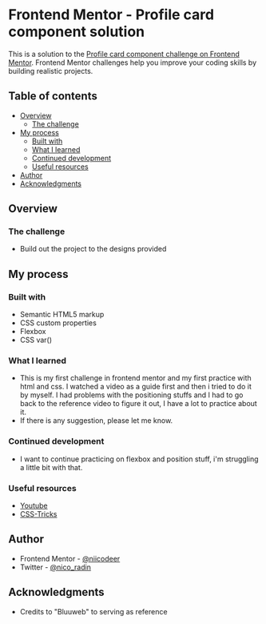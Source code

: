 # Frontend Mentor - Profile card component solution

This is a solution to the [Profile card component challenge on Frontend Mentor](https://www.frontendmentor.io/challenges/profile-card-component-cfArpWshJ). Frontend Mentor challenges help you improve your coding skills by building realistic projects. 

## Table of contents

- [Overview](#overview)
  - [The challenge](#the-challenge)
- [My process](#my-process)
  - [Built with](#built-with)
  - [What I learned](#what-i-learned)
  - [Continued development](#continued-development)
  - [Useful resources](#useful-resources)
- [Author](#author)
- [Acknowledgments](#acknowledgments)


## Overview

### The challenge

- Build out the project to the designs provided

## My process

### Built with

- Semantic HTML5 markup
- CSS custom properties
- Flexbox
- CSS var()

### What I learned
- This is my first challenge in frontend mentor and my first practice with html and css. I watched a video as a guide first and then i tried to do it by myself. I had problems with the positioning stuffs and I had to go back to the reference video to figure it out, I have a lot to practice about it.
- If there is any suggestion, please let me know.


### Continued development

- I want to continue practicing on flexbox and position stuff, i'm struggling a little bit with that.


### Useful resources

- [Youtube](https://www.youtube.com/watch?v=Xe_qNR1mmCg)
- [CSS-Tricks](https://css-tricks.com/snippets/css/a-guide-to-flexbox/)

## Author

- Frontend Mentor - [@niicodeer](https://www.frontendmentor.io/profile/niicodeer)
- Twitter - [@nico_radin](https://www.twitter.com/nico_radin)


## Acknowledgments
- Credits to "Bluuweb" to serving as reference